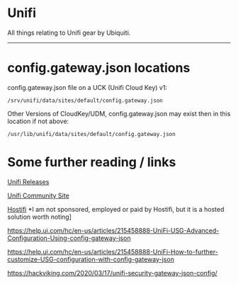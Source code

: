 # Unifi

All things relating to Unifi gear by Ubiquiti.


----
# config.gateway.json locations

config.gateway.json file on a UCK (Unifi Cloud Key) v1:

```/srv/unifi/data/sites/default/config.gateway.json```

Other Versions of CloudKey/UDM, config.gateway.json may exist then in this location if not above:

```/usr/lib/unifi/data/sites/default/config.gateway.json```
	
	

# Some further reading / links

[Unifi Releases](https://community.ui.com/releases)

[Unifi Community Site](https://community.ui.com/)

[Hostifi](https://www.hostifi.com/) *I am not sponsored, employed or paid by Hostifi, but it is a hosted solution worth noting]

https://help.ui.com/hc/en-us/articles/215458888-UniFi-USG-Advanced-Configuration-Using-config-gateway-json

https://help.ui.com/hc/en-us/articles/215458888-UniFi-How-to-further-customize-USG-configuration-with-config-gateway-json

https://hackviking.com/2020/03/17/unifi-security-gateway-json-config/